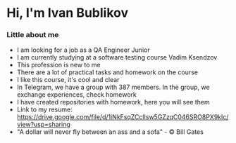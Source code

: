 # Hi, I'm Ivan Bublikov
### Little about me
- I am looking for a job as a QA Engineer Junior
- I am currently studying at a software testing course Vadim Ksendzov 
- This profession is new to me
- There are a lot of practical tasks and homework on the course
- I like this course, it's cool and clear
- In Telegram, we have a group with 387 members. In the group, we exchange experiences, check homework
- I have created repositories with homework, here you will see them
- Link to my resume: https://drive.google.com/file/d/1iNkFsqZCclIsw5GZzqC046SRO8PX9klc/view?usp=sharing
- "A dollar will never fly between an ass and a sofa" - © Bill Gates
